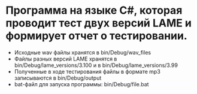 # Программа на языке C#,  которая проводит тест двух версий LAME и формирует отчет о тестировании.
- Исходные wav файлы хранятся в bin/Debug/wav_files
- Файлы разных версий LAME хранятся в bin/Debug/lame_versions/3.100 и в bin/Debug/lame_versions/3.99
- Полученные в ходе тестирования файлы в формате mp3 записываются в bin/Debug/output
- bat-файл для запуска программы: bin/Debug/file.bat
